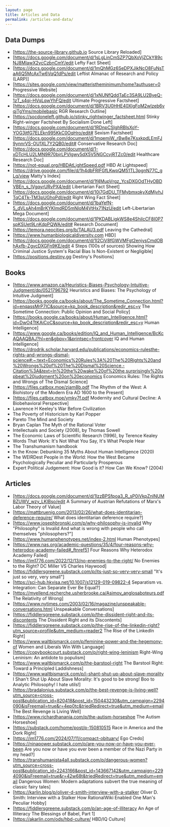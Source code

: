 ```yaml
---
layout: page
title: Articles and Data
permalink: /articles-and-data/
---
```


## Data Dumps

* [https://the-source-library.github.io Source Library Reloaded]
* [https://docs.google.com/document/d/1sLgLinCmSZP7QbXoVjZCkY89cNJ8MIawX2ycCzbnCmY/edit Lefty Fact Sheet]
* [https://docs.google.com/document/d/1mQhMGz6SeDPXJjkNcO8FuNsTaA6Q5McAxTw6VqQ1dPs/edit Leftist Almanac of Research and Policy (LARP)]
* [https://sites.google.com/view/matteristheminimum/home?authuser=0 Progressive Website]
* [https://docs.google.com/document/d/1xNUNfQddTaEc3SA9LU2ByeQ-1zT_s4qi-HVqLqwYhFQ/edit Ultimate Progressive Factsheet]
* [https://docs.google.com/document/d/1BRV3U0HHE40XlgFoM2wlzeb6vqjTgYms/mobilebasic RGR Research Outline]
* [https://socdoneleft.github.io/stinky_rightwinger_factsheet.html Stinky Right-winger Factsheet By Socialism Done Left]
* [https://docs.google.com/document/d/1RDnpCSIghRBlsXoY-YOG3jtfG7ELEkn995KkC0OqHro/edit# Sexism Factsheet]
* [https://docs.google.com/document/d/1mqemiW_rBw8e7KsxkpdLEmFJ9ynnrVS-OU1XL7Y2QB0/edit# Conservative Research Doc]
* [https://docs.google.com/document/d/1-xDTcHLU2LMN9R70bjrLPVlgwy5dX5V5NGCcvjRTZc0/edit Healthcare Research Doc]
* [https://not-equal.org/HBDAtLightSpeed.pdf HBD At Lightspeed]
* [https://drive.google.com/file/d/1h4dbFRlFGfLKwpQM51TL3pgnN77C_gLq/view Matty's Index]
* [https://docs.google.com/document/d/1f4MupVrgz_YcsDXGOdTHyOBDVBEn_s_IVgqyrURvPX4/edit Libertarian Fact Sheet]
* [https://docs.google.com/document/d/10i7GdDU_TFMybmxokyXdMjvhJTqC4Tk-TM3pUGhoPdI/edit Right Wing Fact Sheet]
* [https://docs.google.com/document/d/1baYefN-5_dVLsAh4mBrKYKImdRD5mNloM4VtHx71NzU/edit Left-Libertarian Mega Document]
* [https://docs.google.com/document/d/1PKDABLjgkWS8e4ShiIcCF8I0P7spKSUet9LnKdpPQWA/edit# Research Document]
* [https://temora.neocities.org/b/TALAU3.pdf Leaving the Cathedral]
* [https://www.humanbiologicaldiversity.com HBD]
* [https://docs.google.com/document/d/1I2CiV8fGWVMFgt2enjysCmdOBhAxfb-ZgvcDXGFn9KE/edit 4 Steps (100s of sources) Showing How Criminal Justice System's Racial Bias Is Non-Existent or Negligible]
* [https://positions.destiny.gg Destiny's Positions]

## Books 

* [https://www.amazon.ca/Heuristics-Biases-Psychology-Intuitive-Judgment/dp/0521796792 Heuristics and Biases: The Psychology of Intuitive Judgment]
* [https://books.google.ca/books/about/The_Sometime_Connection.html?id=enqassMrP7IC&source=kp_book_description&redir_esc=y The Sometime Connection: Public Opinion and Social Policy]
* [https://books.google.ca/books/about/Human_Intelligence.html?id=DwO4TtKAiCoC&source=kp_book_description&redir_esc=y Human Intelligence]
* [https://www.google.ca/books/edition/IQ_and_Human_Intelligence/BcKcAQAAQBAJ?hl=en&gbpv=1&printsec=frontcover IQ and Human Intelligence]
* [https://drodrik.scholar.harvard.edu/publications/economics-rulesthe-rights-and-wrongs-dismal-science#:~:text=Economics%20Rules%3A%20The%20Rights%20and%20Wrongs%20of%20The%20Dismal%20Science,-Citation%3A&text=In%20the%20wake%20of%20the,surprisingly%20upbeat%20judgment%20on%20economics Economics Rules: The Rights and Wrongs of The Dismal Science]
* [https://files.catbox.moe/zjam8b.pdf The Rhythm of the West: A Biohistory of the Modern Era AD 1600 to the Present]
* [https://files.catbox.moe/ymky7f.pdf Modernity and Cultural Decline: A Biobehavioral Perspective]
* Lawrence H Keeley's War Before Civilization
* The Poverty of Historicism by Karl Popper
* Pareto The Mind and Society
* Bryan Caplan The Myth of the Rational Voter
* Intellectuals and Society (2008), by Thomas Sowell
* The Economic Laws of Scientific Research (1996), by Terence Kealey
* Words That Work: It's Not What You Say, It's What People Hear
* The Transhumanism handbook
* In the Know: Debunking 35 Myths About Human Intelligence (2020)
* The WEIRDest People in the World: How the West Became Psychologically Peculiar and Particularly Prosperous
* Expert Political Judgement: How Good is it? How Can We Know? (2004)

## Articles

* [https://docs.google.com/document/d/1lzzBPSfpoa3_R_sP0iVkpZnINUMBZUWV_wzy_LKIBso/edit A Summary of Austrian Refutations of Marx's Labor Theory of Value]
* [https://mattbruenig.com/2013/02/26/what-does-identitarian-deference-require/ What does identitarian deference require?]
* [https://www.josephbronski.com/p/why-philosophy-is-invalid Why "Philosophy" is Invalid And what is wrong with people who call themselves "philosophers?"]
* [https://www.humanphenotypes.net/index-2.html Human Phenotypes]
* [https://www.nas.org/academic-questions/35/4/four-reasons-why-heterodox-academy-failed#_ftnref51 Four Reasons Why Heterodox Academy Failed]
* [https://im1776.com/2022/12/13/no-enemies-to-the-right/ No Enemies to the Right? DC Miller VS Charles Haywood]
* [https://fiddlersgreene.substack.com/p/its-just-so-very-very-small "It's just so very, very small"]
* [https://sci-hub.hkvisa.net/10.1007/s12129-019-09822-4 Separatism vs. Integration: Can Separate Ever Be Equal?]
* [https://mvellend.recherche.usherbrooke.ca/Asimov_anglosaboteurs.pdf The Relativity of Wrong]
* [https://www.nytimes.com/2003/02/16/magazine/unspeakable-conversations.html Unspeakable Conversations]
* [https://fiddlersgreene.substack.com/p/the-dissident-right-and-its-discontents The Dissident Right and its Discontents]
* [https://fiddlersgreene.substack.com/p/the-rise-of-the-linkedin-right?utm_source=profile&utm_medium=reader2 The Rise of the LinkedIn Right]
* [https://www.waltbismarck.com/p/feminine-power-and-the-hegemony-of Women and Liberals Win With Language]
* [https://copybookcourt.substack.com/p/right-wing-leninism Right-Wing Leninism: An antidote to populism]
* [https://www.waltbismarck.com/p/the-barstool-right The Barstool Right: Toward a Principled Laddishness]
* [https://www.waltbismarck.com/p/i-shant-shut-up-about-slave-morality I Shan't Shut Up About Slave Morality: It's good to be strong! Boo to Analytic Philosophy! I hate utils!]
* [https://bradalonius.substack.com/p/the-best-revenge-is-living-well?utm_source=cross-post&publication_id=820418&post_id=150443230&utm_campaign=2294090&isFreemail=true&r=4ep0tc&triedRedirect=true&utm_medium=email The Best Revenge is Living Well]
* [https://www.richardhanania.com/p/the-autism-horseshoe The Autism Horseshoe]
* [https://substack.com/home/post/p-150810515 Race in America and the Dork Right]
* [https://im1776.com/2024/07/11/compact-obituary/ Ego Credo]
* [https://ninapower.substack.com/p/are-you-now-or-have-you-ever-been Are you now or have you ever been a member of the Nazi Party in my head?]
* [https://transhumanista4all.substack.com/p/dangerous-women?utm_source=cross-post&publication_id=2243166&post_id=143667142&utm_campaign=2294090&isFreemail=true&r=42w68t&triedRedirect=true&utm_medium=email Dangerous Women: Modern adaptations subvert the true meaning of classic fairy tales]
* [https://karlin.blog/p/oliver-d-smith-interview-with-a-stalker Oliver D. Smith: Interview with a Stalker How RationalWiki Enabled One Man's Peculiar Hobby]
* [https://fiddlersgreene.substack.com/p/an-age-of-illiteracy An Age of Illiteracy The Blessings of Babel, Part 1]
* [https://akarlin.com/ods/hbd-culture/ HBD/IQ Culture]
